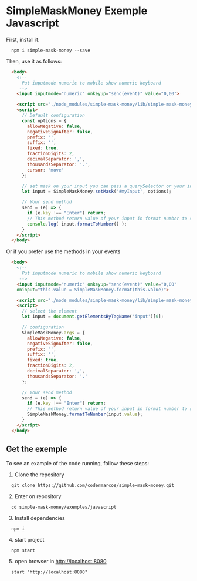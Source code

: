 # SimpleMaskMoney Exemple Javascript

First, install it.

```shell
  npm i simple-mask-money --save
```

Then, use it as follows:

```html
  <body>
    <!-- 
      Put inputmode numeric to mobile show numeric keyboard
     -->
    <input inputmode="numeric" onkeyup="send(event)" value="0,00">

    <script src="./node_modules/simple-mask-money/lib/simple-mask-money.js"></script>
    <script>
      // Default configuration  
      const options = {
        allowNegative: false,
        negativeSignAfter: false,
        prefix: '',
        suffix: '',
        fixed: true,
        fractionDigits: 2,
        decimalSeparator: ',',
        thousandsSeparator: '.',
        cursor: 'move'
      };

      // set mask on your input you can pass a querySelector or your input element and options
      let input = SimpleMaskMoney.setMask('#myInput', options);

      // Your send method
      send = (e) => {
        if (e.key !== "Enter") return;
        // This method return value of your input in format number to save in your database
        console.log( input.formatToNumber() );
      }
    </script>
  </body>
```

Or if you prefer use the methods in your events

```html
  <body>
    <!-- 
      Put inputmode numeric to mobile show numeric keyboard
     -->
    <input inputmode="numeric" onkeyup="send(event)" value="0,00"
    oninput="this.value = SimpleMaskMoney.format(this.value)">

    <script src="./node_modules/simple-mask-money/lib/simple-mask-money.js"></script>
    <script>
      // select the element
      let input = document.getElementsByTagName('input')[0];

      // configuration
      SimpleMaskMoney.args = {
        allowNegative: false,
        negativeSignAfter: false,
        prefix: '',
        suffix: '',
        fixed: true,
        fractionDigits: 2,
        decimalSeparator: ',',
        thousandsSeparator: '.'
      };

      // Your send method
      send = (e) => {
        if (e.key !== "Enter") return;
        // This method return value of your input in format number to save in your database
        SimpleMaskMoney.formatToNumber(input.value);
      }
    </script>
  </body>
```

## Get the exemple

To see an example of the code running, follow these steps:

1. Clone the repository

```shell
  git clone https://github.com/codermarcos/simple-mask-money.git
```

2. Enter on repository

```shell
  cd simple-mask-money/exemples/javascript
```

3. Install dependencies

```shell
  npm i
```

4. start project

```shell
  npm start
```

5. open browser in [http://localhost:8080](http://localhost:8080)

```shell
  start "http://localhost:8080"
```
